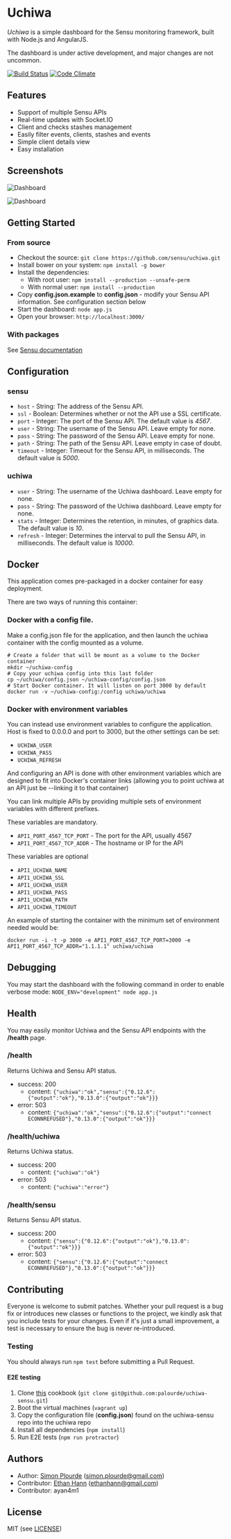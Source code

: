 # Uchiwa

*Uchiwa* is a simple dashboard for the Sensu monitoring framework, built with Node.js and AngularJS.

The dashboard is under active development, and major changes are not uncommon.

[![Build Status](https://travis-ci.org/sensu/uchiwa.svg?branch=master)](https://travis-ci.org/sensu/uchiwa) [![Code Climate](https://codeclimate.com/github/palourde/uchiwa.png)](https://codeclimate.com/github/palourde/uchiwa) 

## Features

* Support of multiple Sensu APIs
* Real-time updates with Socket.IO
* Client and checks stashes management
* Easily filter events, clients, stashes and events
* Simple client details view
* Easy installation

## Screenshots

![Dashboard](http://palourde.github.io/images/uchiwa-dashboard.png)

![Dashboard](http://palourde.github.io/images/uchiwa-client.png)

## Getting Started

### From source

* Checkout the source: `git clone https://github.com/sensu/uchiwa.git`
* Install bower on your system: `npm install -g bower`
* Install the dependencies:
  * With root user: `npm install --production --unsafe-perm`
  * With normal user: `npm install --production`
* Copy **config.json.example** to **config.json** - modify your Sensu API information. See configuration section below
* Start the dashboard: `node app.js`
* Open your browser: `http://localhost:3000/`

### With packages

See [Sensu documentation](http://sensuapp.org/docs/0.13/dashboards_uchiwa)

## Configuration
### sensu
- `host` - String: The address of the Sensu API.
- `ssl` - Boolean: Determines whether or not the API use a SSL certificate.
- `port` - Integer: The port of the Sensu API. The default value is *4567*.
- `user` - String: The username of the Sensu API. Leave empty for none.
- `pass` - String: The password of the Sensu API. Leave empty for none.
- `path` - String: The path of the Sensu API. Leave empty in case of doubt.
- `timeout` - Integer: Timeout for the Sensu API, in milliseconds. The default value is *5000*.

### uchiwa
- `user` - String: The username of the Uchiwa dashboard. Leave empty for none.
- `pass` - String: The password of the Uchiwa dashboard. Leave empty for none.
- `stats` - Integer: Determines the retention, in minutes, of graphics data. The default value is *10*.
- `refresh` - Integer: Determines the interval to pull the Sensu API, in milliseconds. The default value is *10000*.

## Docker

This application comes pre-packaged in a docker container for easy deployment.

There are two ways of running this container:

### Docker with a config file.

Make a config.json file for the application, and then launch the uchiwa container with the config mounted as a volume.

    # Create a folder that will be mount as a volume to the Docker container
    mkdir ~/uchiwa-config
    # Copy your uchiwa config into this last folder
    cp ~/uchiwa/config.json ~/uchiwa-config/config.json
    # Start Docker container. It will listen on port 3000 by default
    docker run -v ~/uchiwa-config:/config uchiwa/uchiwa

### Docker with environment variables

You can instead use environment variables to configure the application. Host is fixed to 0.0.0.0 and port to 3000,
but the other settings can be set:

- `UCHIWA_USER`
- `UCHIWA_PASS`
- `UCHIWA_REFRESH`

And configuring an API is done with other environment variables which are designed to fit into Docker's
container links (allowing you to point uchiwa at an API just be --linking it to that container)

You can link multiple APIs by providing multiple sets of environment variables with different prefixes.

These variables are mandatory.

- `API1_PORT_4567_TCP_PORT` - The port for the API, usually 4567
- `API1_PORT_4567_TCP_ADDR` - The hostname or IP for the API

These variables are optional

- `API1_UCHIWA_NAME`
- `API1_UCHIWA_SSL`
- `API1_UCHIWA_USER`
- `API1_UCHIWA_PASS`
- `API1_UCHIWA_PATH`
- `API1_UCHIWA_TIMEOUT`

An example of starting the container with the minimum set of environment needed would be:

`docker run -i -t -p 3000 -e API1_PORT_4567_TCP_PORT=3000 -e API1_PORT_4567_TCP_ADDR="1.1.1.1" uchiwa/uchiwa`

## Debugging
You may start the dashboard with the following command in order to enable verbose mode: `NODE_ENV="development" node app.js`

## Health
You may easily monitor Uchiwa and the Sensu API endpoints with the **/health** page.

### /health
Returns Uchiwa and Sensu API status.
* success: 200
  * content: `{"uchiwa":"ok","sensu":{"0.12.6":{"output":"ok"},"0.13.0":{"output":"ok"}}}`
* error: 503
  * content: `{"uchiwa":"ok","sensu":{"0.12.6":{"output":"connect ECONNREFUSED"},"0.13.0":{"output":"ok"}}}`

### /health/uchiwa
Returns Uchiwa status.
* success: 200
  * content: `{"uchiwa":"ok"}`
* error: 503
  * content: `{"uchiwa":"error"}`

### /health/sensu
Returns Sensu API status.
* success: 200
  * content: `{"sensu":{"0.12.6":{"output":"ok"},"0.13.0":{"output":"ok"}}}`
* error: 503
  * content: `{"sensu":{"0.12.6":{"output":"connect ECONNREFUSED"},"0.13.0":{"output":"ok"}}}`

## Contributing
Everyone is welcome to submit patches. Whether your pull request is a bug fix or introduces new classes or functions to the project, we kindly ask that you include tests for your changes. Even if it's just a small improvement, a test is necessary to ensure the bug is never re-introduced.

### Testing
You should always run `npm test` before submitting a Pull Request.

#### E2E testing
1. Clone [this](https://github.com/palourde/uchiwa-sensu) cookbook (`git clone git@github.com:palourde/uchiwa-sensu.git`)
2. Boot the virtual machines (`vagrant up`)
3. Copy the configuration file (**config.json**) found on the uchiwa-sensu repo into the uchiwa repo
4. Install all dependencies (`npm install`)
5. Run E2E tests (`npm run protractor`)

## Authors
* Author: [Simon Plourde][author] (<simon.plourde@gmail.com>)
* Contributor: [Ethan Hann][ethanhann] (<ethanhann@gmail.com>)
* Contributor: ayan4m1

## License
MIT (see [LICENSE][license])

[author]:                 https://github.com/palourde
[license]:                https://github.com/palourde/uchiwa/blob/master/LICENSE
[ethanhann]:              http://www.ethanhann.com/
